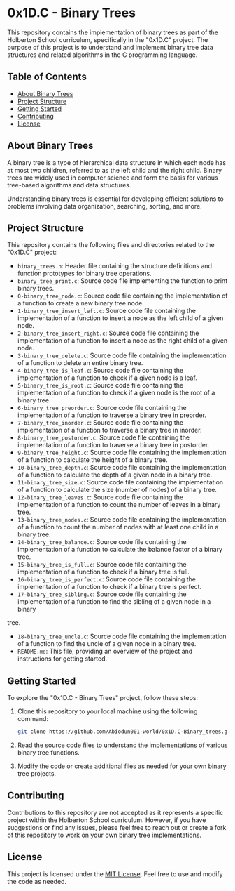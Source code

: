 # 0x1D.C - Binary Trees

This repository contains the implementation of binary trees as part of the Holberton School curriculum, specifically in the "0x1D.C" project. The purpose of this project is to understand and implement binary tree data structures and related algorithms in the C programming language.

## Table of Contents

- [About Binary Trees](#about-binary-trees)
- [Project Structure](#project-structure)
- [Getting Started](#getting-started)
- [Contributing](#contributing)
- [License](#license)

## About Binary Trees

A binary tree is a type of hierarchical data structure in which each node has at most two children, referred to as the left child and the right child. Binary trees are widely used in computer science and form the basis for various tree-based algorithms and data structures.

Understanding binary trees is essential for developing efficient solutions to problems involving data organization, searching, sorting, and more.

## Project Structure

This repository contains the following files and directories related to the "0x1D.C" project:

- `binary_trees.h`: Header file containing the structure definitions and function prototypes for binary tree operations.
- `binary_tree_print.c`: Source code file implementing the function to print binary trees.
- `0-binary_tree_node.c`: Source code file containing the implementation of a function to create a new binary tree node.
- `1-binary_tree_insert_left.c`: Source code file containing the implementation of a function to insert a node as the left child of a given node.
- `2-binary_tree_insert_right.c`: Source code file containing the implementation of a function to insert a node as the right child of a given node.
- `3-binary_tree_delete.c`: Source code file containing the implementation of a function to delete an entire binary tree.
- `4-binary_tree_is_leaf.c`: Source code file containing the implementation of a function to check if a given node is a leaf.
- `5-binary_tree_is_root.c`: Source code file containing the implementation of a function to check if a given node is the root of a binary tree.
- `6-binary_tree_preorder.c`: Source code file containing the implementation of a function to traverse a binary tree in preorder.
- `7-binary_tree_inorder.c`: Source code file containing the implementation of a function to traverse a binary tree in inorder.
- `8-binary_tree_postorder.c`: Source code file containing the implementation of a function to traverse a binary tree in postorder.
- `9-binary_tree_height.c`: Source code file containing the implementation of a function to calculate the height of a binary tree.
- `10-binary_tree_depth.c`: Source code file containing the implementation of a function to calculate the depth of a given node in a binary tree.
- `11-binary_tree_size.c`: Source code file containing the implementation of a function to calculate the size (number of nodes) of a binary tree.
- `12-binary_tree_leaves.c`: Source code file containing the implementation of a function to count the number of leaves in a binary tree.
- `13-binary_tree_nodes.c`: Source code file containing the implementation of a function to count the number of nodes with at least one child in a binary tree.
- `14-binary_tree_balance.c`: Source code file containing the implementation of a function to calculate the balance factor of a binary tree.
- `15-binary_tree_is_full.c`: Source code file containing the implementation of a function to check if a binary tree is full.
- `16-binary_tree_is_perfect.c`: Source code file containing the implementation of a function to check if a binary tree is perfect.
- `17-binary_tree_sibling.c`: Source code file containing the implementation of a function to find the sibling of a given node in a binary

 tree.
- `18-binary_tree_uncle.c`: Source code file containing the implementation of a function to find the uncle of a given node in a binary tree.
- `README.md`: This file, providing an overview of the project and instructions for getting started.

## Getting Started

To explore the "0x1D.C - Binary Trees" project, follow these steps:

1. Clone this repository to your local machine using the following command:

   ```bash
   git clone https://github.com/Abiodun001-world/0x1D.C-Binary_trees.git
   ```


2. Read the source code files to understand the implementations of various binary tree functions.

3. Modify the code or create additional files as needed for your own binary tree projects.

## Contributing

Contributions to this repository are not accepted as it represents a specific project within the Holberton School curriculum. However, if you have suggestions or find any issues, please feel free to reach out or create a fork of this repository to work on your own binary tree implementations.

## License

This project is licensed under the [MIT License](LICENSE). Feel free to use and modify the code as needed.

